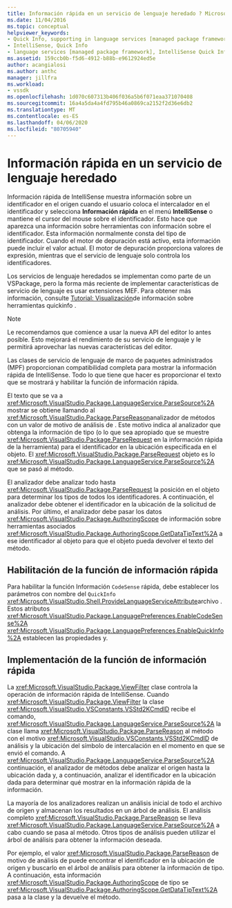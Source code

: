 ```yaml
---
title: Información rápida en un servicio de lenguaje heredado ? Microsoft Docs
ms.date: 11/04/2016
ms.topic: conceptual
helpviewer_keywords:
- Quick Info, supporting in language services [managed package framework]
- IntelliSense, Quick Info
- language services [managed package framework], IntelliSense Quick Info
ms.assetid: 159ccb0b-f5d6-4912-b88b-e9612924ed5e
author: acangialosi
ms.author: anthc
manager: jillfra
ms.workload:
- vssdk
ms.openlocfilehash: 1d070c607313b406f036a5b6f071eaa371070408
ms.sourcegitcommit: 16a4a5da4a4fd795b46a0869ca2152f2d36e6db2
ms.translationtype: MT
ms.contentlocale: es-ES
ms.lasthandoff: 04/06/2020
ms.locfileid: "80705940"
---
```

# <a name="quick-info-in-a-legacy-language-service"></a>Información rápida en un servicio de lenguaje heredado
Información rápida de IntelliSense muestra información sobre un identificador en el origen cuando el usuario coloca el intercalador en el identificador y selecciona **Información rápida** en el menú **IntelliSense** o mantiene el cursor del mouse sobre el identificador. Esto hace que aparezca una información sobre herramientas con información sobre el identificador. Esta información normalmente consta del tipo de identificador. Cuando el motor de depuración está activo, esta información puede incluir el valor actual. El motor de depuración proporciona valores de expresión, mientras que el servicio de lenguaje solo controla los identificadores.

 Los servicios de lenguaje heredados se implementan como parte de un VSPackage, pero la forma más reciente de implementar características de servicio de lenguaje es usar extensiones MEF. Para obtener más información, consulte [Tutorial: Visualización](../../extensibility/walkthrough-displaying-quickinfo-tooltips.md)de información sobre herramientas quickinfo .

> [!NOTE]
> Le recomendamos que comience a usar la nueva API del editor lo antes posible. Esto mejorará el rendimiento de su servicio de lenguaje y le permitirá aprovechar las nuevas características del editor.

 Las clases de servicio de lenguaje de marco de paquetes administrados (MPF) proporcionan compatibilidad completa para mostrar la información rápida de IntelliSense. Todo lo que tiene que hacer es proporcionar el texto que se mostrará y habilitar la función de información rápida.

 El texto que se va a <xref:Microsoft.VisualStudio.Package.LanguageService.ParseSource%2A> mostrar se obtiene llamando al <xref:Microsoft.VisualStudio.Package.ParseReason>analizador de métodos con un valor de motivo de análisis de . Este motivo indica al analizador que obtenga la información de tipo (o lo que sea apropiado que se muestre <xref:Microsoft.VisualStudio.Package.ParseRequest> en la información rápida de la herramienta) para el identificador en la ubicación especificada en el objeto. El <xref:Microsoft.VisualStudio.Package.ParseRequest> objeto es lo <xref:Microsoft.VisualStudio.Package.LanguageService.ParseSource%2A> que se pasó al método.

 El analizador debe analizar todo hasta <xref:Microsoft.VisualStudio.Package.ParseRequest> la posición en el objeto para determinar los tipos de todos los identificadores. A continuación, el analizador debe obtener el identificador en la ubicación de la solicitud de análisis. Por último, el analizador debe pasar los datos <xref:Microsoft.VisualStudio.Package.AuthoringScope> de información sobre herramientas asociados <xref:Microsoft.VisualStudio.Package.AuthoringScope.GetDataTipText%2A> a ese identificador al objeto para que el objeto pueda devolver el texto del método.

## <a name="enabling-the-quick-info-feature"></a>Habilitación de la función de información rápida
 Para habilitar la función Información `CodeSense` rápida, debe establecer los parámetros con nombre del `QuickInfo` <xref:Microsoft.VisualStudio.Shell.ProvideLanguageServiceAttribute>archivo . Estos atributos <xref:Microsoft.VisualStudio.Package.LanguagePreferences.EnableCodeSense%2A> <xref:Microsoft.VisualStudio.Package.LanguagePreferences.EnableQuickInfo%2A> establecen las propiedades y.

## <a name="implementing-the-quick-info-feature"></a>Implementación de la función de información rápida
 La <xref:Microsoft.VisualStudio.Package.ViewFilter> clase controla la operación de información rápida de IntelliSense. Cuando <xref:Microsoft.VisualStudio.Package.ViewFilter> la clase <xref:Microsoft.VisualStudio.VSConstants.VSStd2KCmdID> recibe el comando, <xref:Microsoft.VisualStudio.Package.LanguageService.ParseSource%2A> la clase llama <xref:Microsoft.VisualStudio.Package.ParseReason> al método con el motivo <xref:Microsoft.VisualStudio.VSConstants.VSStd2KCmdID> de análisis y la ubicación del símbolo de intercalación en el momento en que se envió el comando. A <xref:Microsoft.VisualStudio.Package.LanguageService.ParseSource%2A> continuación, el analizador de métodos debe analizar el origen hasta la ubicación dada y, a continuación, analizar el identificador en la ubicación dada para determinar qué mostrar en la información rápida de la información.

 La mayoría de los analizadores realizan un análisis inicial de todo el archivo de origen y almacenan los resultados en un árbol de análisis. El análisis completo <xref:Microsoft.VisualStudio.Package.ParseReason> se lleva <xref:Microsoft.VisualStudio.Package.LanguageService.ParseSource%2A> a cabo cuando se pasa al método. Otros tipos de análisis pueden utilizar el árbol de análisis para obtener la información deseada.

 Por ejemplo, el valor <xref:Microsoft.VisualStudio.Package.ParseReason> de motivo de análisis de puede encontrar el identificador en la ubicación de origen y buscarlo en el árbol de análisis para obtener la información de tipo. A continuación, esta información <xref:Microsoft.VisualStudio.Package.AuthoringScope> de tipo se <xref:Microsoft.VisualStudio.Package.AuthoringScope.GetDataTipText%2A> pasa a la clase y la devuelve el método.

